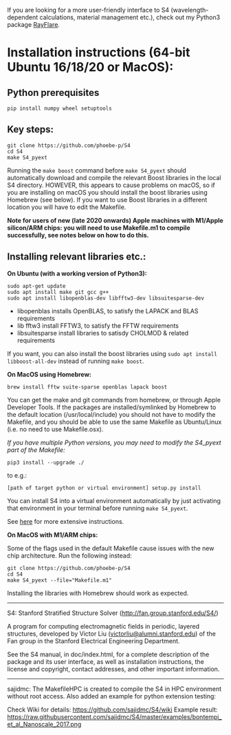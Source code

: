 If you are looking for a more user-friendly interface to S4 (wavelength-dependent calculations, material management etc.), check out my Python3 package [RayFlare](https://rayflare.readthedocs.io).

# Installation instructions (64-bit Ubuntu 16/18/20 or MacOS):

## Python prerequisites

```
pip install numpy wheel setuptools
```

## Key steps:

```
git clone https://github.com/phoebe-p/S4
cd S4
make S4_pyext
```

Running the `make boost` command before `make S4_pyext` should automatically download and compile the relevant Boost libraries in the local S4 directory. 
HOWEVER, this appears to cause problems on macOS, so if you are installing on macOS you should install the boost libraries 
using Homebrew (see below). If you want to use Boost libraries in a different location you will have to edit the Makefile.

**Note for users of new (late 2020 onwards) Apple machines with M1/Apple silicon/ARM chips: you will need to use Makefile.m1
to compile successfully, see notes below on how to do this.**

## Installing relevant libraries etc.:

**On Ubuntu (with a working version of Python3):**

```
sudo apt-get update
sudo apt install make git gcc g++
sudo apt install libopenblas-dev libfftw3-dev libsuitesparse-dev
```

- libopenblas installs OpenBLAS, to satisfy the LAPACK and BLAS requirements
- lib fftw3 install FFTW3, to satisfy the FFTW requirements
- libsuitesparse install libraries to satisdy CHOLMOD & related requirements

If you want, you can also install the boost libraries using `sudo apt install libboost-all-dev` instead of running `make boost`.

**On MacOS using Homebrew:**

```
brew install fftw suite-sparse openblas lapack boost
```

You can get the make and git commands from homebrew, or through Apple Developer Tools. If the packages are installed/symlinked by Homebrew to the default location (/usr/local/include) you should not have to modify the Makefile, and you should be able to use the same Makefile as Ubuntu/Linux (i.e. no need to use Makefile.osx).

*If you have multiple Python versions, you may need to modify the S4_pyext part of the Makefile:*

````
pip3 install --upgrade ./
````

to e.g.:
```
[path of target python or virtual environment] setup.py install
```

You can install S4 into a virtual environment automatically by just activating that environment in your terminal before running `make S4_pyext`.

See [here](https://rayflare.readthedocs.io/en/latest/Installation/installation.html) for more extensive instructions.


**On MacOS with M1/ARM chips:**

Some of the flags used in the default Makefile cause issues with the new chip architecture. Run the following instead:

```
git clone https://github.com/phoebe-p/S4
cd S4
make S4_pyext --file="Makefile.m1"
```

Installing the libraries with Homebrew should work as expected.

-------------------------------------

S4: Stanford Stratified Structure Solver (http://fan.group.stanford.edu/S4/)

A program for computing electromagnetic fields in periodic, layered
structures, developed by Victor Liu (victorliu@alumni.stanford.edu) of the
Fan group in the Stanford Electrical Engineering Department.

See the S4 manual, in doc/index.html, for a complete
description of the package and its user interface, as well as
installation instructions, the license and copyright, contact
addresses, and other important information.

---------------------------------------

sajidmc: The MakefileHPC is created to compile the S4 in HPC environment without
root access. Also added an example for python extension testing: 

Check Wiki for details: https://github.com/sajidmc/S4/wiki
Example result: https://raw.githubusercontent.com/sajidmc/S4/master/examples/bontempi_et_al_Nanoscale_2017.png

